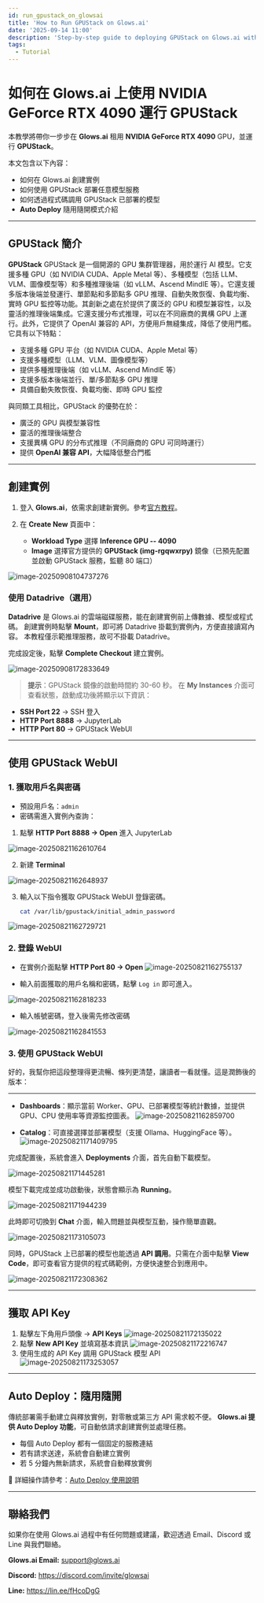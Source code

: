 ```yaml
---
id: run_gpustack_on_glowsai
title: 'How to Run GPUStack on Glows.ai'
date: '2025-09-14 11:00'
description: 'Step-by-step guide to deploying GPUStack on Glows.ai with NVIDIA RTX 4090, including instance creation, WebUI usage, API integration, and Auto Deploy.'
tags:
  - Tutorial
---
```


# 如何在 Glows.ai 上使用 **NVIDIA GeForce RTX 4090** 運行 GPUStack

本教學將帶你一步步在 **Glows.ai** 租用 **NVIDIA GeForce RTX 4090** GPU，並運行 **GPUStack**。

本文包含以下內容：

- 如何在 Glows.ai 創建實例
- 如何使用 GPUStack 部署任意模型服務
- 如何透過程式碼調用 GPUStack 已部署的模型
- **Auto Deploy** 隨用隨開模式介紹

---

## GPUStack 簡介

**GPUStack** GPUStack 是一個開源的 GPU 集群管理器，用於運行 AI 模型。它支援多種 GPU（如 NVIDIA CUDA、Apple Metal 等）、多種模型（包括 LLM、VLM、圖像模型等）和多種推理後端（如 vLLM、Ascend MindIE 等）。它還支援多版本後端並發運行、單節點和多節點多 GPU 推理、自動失敗恢復、負載均衡、實時 GPU 監控等功能。其創新之處在於提供了廣泛的 GPU 和模型兼容性，以及靈活的推理後端集成。它還支援分布式推理，可以在不同廠商的異構 GPU 上運行。此外，它提供了 OpenAI 兼容的 API，方便用戶無縫集成，降低了使用門檻。它具有以下特點：

- 支援多種 GPU 平台（如 NVIDIA CUDA、Apple Metal 等）
- 支援多種模型（LLM、VLM、圖像模型等）
- 提供多種推理後端（如 vLLM、Ascend MindIE 等）
- 支援多版本後端並行、單/多節點多 GPU 推理
- 具備自動失敗恢復、負載均衡、即時 GPU 監控

與同類工具相比，GPUStack 的優勢在於：

- 廣泛的 GPU 與模型兼容性
- 靈活的推理後端整合
- 支援異構 GPU 的分布式推理（不同廠商的 GPU 可同時運行）
- 提供 **OpenAI 兼容 API**，大幅降低整合門檻

---

## 創建實例

1. 登入 **Glows.ai**，依需求創建新實例。參考[官方教程](https://docs.glows.ai/docs/create-new)。
2. 在 **Create New** 頁面中：

   - **Workload Type** 選擇 **Inference GPU -- 4090**
   - **Image** 選擇官方提供的 **GPUStack (img-rgqwxrpy)** 鏡像（已預先配置並啟動 GPUStack 服務，監聽 80 端口）

![image-20250908104737276](../tutorials-images/GPUStack/01.png)

### 使用 Datadrive（選用）

**Datadrive** 是 Glows.ai 的雲端磁碟服務，能在創建實例前上傳數據、模型或程式碼。
創建實例時點擊 **Mount**，即可將 Datadrive 掛載到實例內，方便直接讀寫內容。
本教程僅示範推理服務，故可不掛載 Datadrive。

完成設定後，點擊 **Complete Checkout** 建立實例。

![image-20250908172833649](../tutorials-images/GPUStack/02.png)

> **提示**：GPUStack 鏡像的啟動時間約 30-60 秒。
> 在 **My Instances** 介面可查看狀態，啟動成功後將顯示以下資訊：

- **SSH Port 22** → SSH 登入
- **HTTP Port 8888** → JupyterLab
- **HTTP Port 80** → GPUStack WebUI

---

## 使用 GPUStack WebUI

### 1. 獲取用戶名與密碼

- 預設用戶名：`admin`
- 密碼需進入實例內查詢：

1. 點擊 **HTTP Port 8888 → Open** 進入 JupyterLab

![image-20250821162610764](../tutorials-images/GPUStack/03.png)

2. 新建 **Terminal**

![image-20250821162648937](../tutorials-images/GPUStack/04.png)

3. 輸入以下指令獲取 GPUStack WebUI 登錄密碼。

   ```bash
   cat /var/lib/gpustack/initial_admin_password
   ```

![image-20250821162729721](../tutorials-images/GPUStack/05.png)

### 2. 登錄 WebUI

- 在實例介面點擊 **HTTP Port 80 → Open**
  ![image-20250821162755137](../tutorials-images/GPUStack/06.png)

- 輸入前面獲取的用戶名稱和密碼，點擊 `Log in` 即可進入。

![image-20250821162818233](../tutorials-images/GPUStack/07.png)

- 輸入帳號密碼，登入後需先修改密碼

![image-20250821162841553](../tutorials-images/GPUStack/08.png)

### 3. 使用 GPUStack WebUI

好的，我幫你把這段整理得更流暢、條列更清楚，讓讀者一看就懂。這是潤飾後的版本：

---

- **Dashboards**：顯示當前 Worker、GPU、已部署模型等統計數據，並提供 GPU、CPU 使用率等資源監控圖表。
  ![image-20250821162859700](../tutorials-images/GPUStack/09.png)

- **Catalog**：可直接選擇並部署模型（支援 Ollama、HuggingFace 等）。
  ![image-20250821171409795](../tutorials-images/GPUStack/10.png)

完成配置後，系統會進入 **Deployments** 介面，首先自動下載模型。

![image-20250821171445281](../tutorials-images/GPUStack/11.png)

模型下載完成並成功啟動後，狀態會顯示為 **Running**。

![image-20250821171944239](../tutorials-images/GPUStack/12.png)

此時即可切換到 **Chat** 介面，輸入問題並與模型互動，操作簡單直觀。

![image-20250821173105073](../tutorials-images/GPUStack/13.png)

同時，GPUStack 上已部署的模型也能透過 **API 調用**。只需在介面中點擊 **View Code**，即可查看官方提供的程式碼範例，方便快速整合到應用中。

![image-20250821172308362](../tutorials-images/GPUStack/14.png)

---

## 獲取 API Key

1. 點擊左下角用戶頭像 → **API Keys**
   ![image-20250821172135022](../tutorials-images/GPUStack/15.png)
2. 點擊 **New API Key** 並填寫基本資訊
   ![image-20250821172216747](../tutorials-images/GPUStack/16.png)
3. 使用生成的 API Key 調用 GPUStack 模型 API
   ![image-20250821173253057](../tutorials-images/GPUStack/17.png)

---

## Auto Deploy：隨用隨開

傳統部署需手動建立與釋放實例，對零散或第三方 API 需求較不便。
**Glows.ai 提供 Auto Deploy 功能**，可自動依請求創建實例並處理任務。

- 每個 Auto Deploy 都有一個固定的服務連結
- 若有請求送達，系統會自動建立實例
- 若 5 分鐘內無新請求，系統會自動釋放實例

📘 詳細操作請參考：[Auto Deploy 使用說明](https://docs.glows.ai/docs/auto-deploy-usage)

---

## 聯絡我們

如果你在使用 Glows.ai 過程中有任何問題或建議，歡迎透過 Email、Discord 或 Line 與我們聯絡。

**Glows.ai Email:** support@glows.ai

**Discord:** https://discord.com/invite/glowsai

**Line:** https://lin.ee/fHcoDgG
